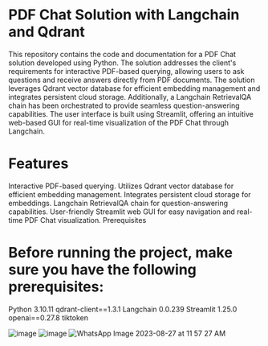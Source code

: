 # PDF Chat Solution with Langchain and Qdrant
This repository contains the code and documentation for a PDF Chat solution developed using Python. The solution addresses the client's requirements for interactive PDF-based querying, allowing users to ask questions and receive answers directly from PDF documents. The solution leverages Qdrant vector database for efficient embedding management and integrates persistent cloud storage. Additionally, a Langchain RetrievalQA chain has been orchestrated to provide seamless question-answering capabilities. The user interface is built using Streamlit, offering an intuitive web-based GUI for real-time visualization of the PDF Chat through Langchain.
# Features
Interactive PDF-based querying.
Utilizes Qdrant vector database for efficient embedding management.
Integrates persistent cloud storage for embeddings.
Langchain RetrievalQA chain for question-answering capabilities.
User-friendly Streamlit web GUI for easy navigation and real-time PDF Chat visualization.
Prerequisites
# Before running the project, make sure you have the following prerequisites:

Python 3.10.11
qdrant-client==1.3.1
Langchain 0.0.239
Streamlit 1.25.0
openai==0.27.8
tiktoken

![image](https://github.com/Devansh968/Pdf-reader-langchain/assets/90167731/a73c3b18-88cd-493c-8a42-03c3d357e033)
![image](https://github.com/Devansh968/Pdf-reader-langchain/assets/90167731/494e1275-c11f-4fe1-8d03-ad869ea3dafc)
![WhatsApp Image 2023-08-27 at 11 57 27 AM](https://github.com/Devansh968/Chat-with-Pdf-using-Qdrant-vector-database/assets/90167731/64d1c478-17ab-4054-8e37-901d204c509c)






